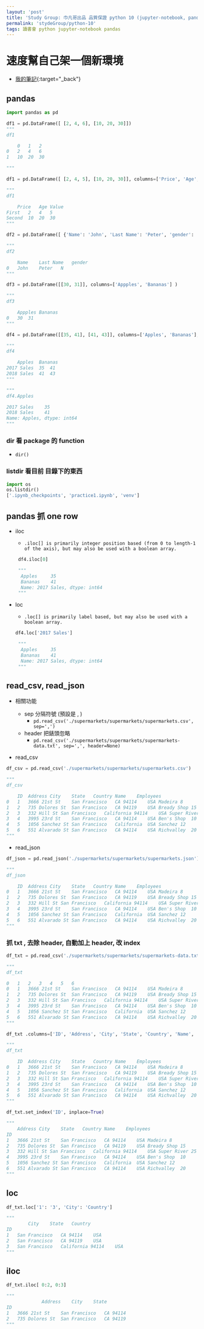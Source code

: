 ```yaml
---
layout: 'post'
title: 'Study Group: 巾凡哥出品 品質保證 python 10 (jupyter-notebook, pandas)'
permalink: 'stydeGroup/python-10'
tags: 讀書會 python jupyter-notebook pandas
---
```


# 速度幫自己架一個新環境
 
   - [我的筆記](https://yuting3656.github.io/yutingblog//daily-programming/python-venv-window){:target="_back"}


## pandas

~~~python
import pandas as pd

df1 = pd.DataFrame([ [2, 4, 6], [10, 20, 30]])
"""
df1

	0	1	2
0	2	4	6
1	10	20	30

"""
~~~

~~~py
df1 = pd.DataFrame([ [2, 4, 5], [10, 20, 30]], columns=['Price', 'Age', 'Value'], index=['First', 'Second'])

"""
df1

	Price	Age	Value
First	2	4	5
Second	10	20	30
"""
~~~

~~~py
df2 = pd.DataFrame([ {'Name': 'John', 'Last Name': 'Peter', 'gender': 'N'}])

"""
df2

	Name	Last Name	gender
0	John	Peter	N
"""
~~~

~~~py
df3 = pd.DataFrame([[30, 31]], columns=['Appples', 'Bananas'] )

"""
df3

	Appples	Bananas
0	30	31
"""
~~~

~~~py
df4 = pd.DataFrame([[35, 41], [41, 43]], columns=['Apples', 'Bananas'], index=['2017 Sales', '2018 Sales'])

"""
df4

	Apples	Bananas
2017 Sales	35	41
2018 Sales	41	43
"""

"""
df4.Apples

2017 Sales    35
2018 Sales    41
Name: Apples, dtype: int64
"""
~~~

### dir 看 package 的 function

- `dir()`

### listdir 看目前 目錄下的東西

~~~python
import os
os.listdir()
['.ipynb_checkpoints', 'practice1.ipynb', 'venv']
~~~


## pandas 抓 one row

- iloc
   - `.iloc[] is primarily integer position based (from 0 to length-1 of the axis), but may also be used with a boolean array.`

  ~~~py
   df4.iloc[0]

   """
    Apples     35
    Bananas    41
    Name: 2017 Sales, dtype: int64
   """
  ~~~

- loc
  - `.loc[] is primarily label based, but may also be used with a boolean array.`
  
  ~~~py
  df4.loc['2017 Sales']

   """
    Apples     35
    Bananas    41
    Name: 2017 Sales, dtype: int64
   """
  ~~~


## read_csv, read_json 

- 相關功能
   - sep 分隔符號 (預設是 , )
      - `pd.read_csv('./supermarkets/supermarkets/supermarkets.csv', sep=',')`
   - header 把錶頭忽略
      - `pd.read_csv('./supermarkets/supermarkets/supermarkets-data.txt', sep=',', header=None)`


- read_csv

~~~py
df_csv = pd.read_csv('./supermarkets/supermarkets/supermarkets.csv')

"""
df_csv

	ID	Address	City	State	Country	Name	Employees
0	1	3666 21st St	San Francisco	CA 94114	USA	Madeira	8
1	2	735 Dolores St	San Francisco	CA 94119	USA	Bready Shop	15
2	3	332 Hill St	San Francisco	California 94114	USA	Super River	25
3	4	3995 23rd St	San Francisco	CA 94114	USA	Ben's Shop	10
4	5	1056 Sanchez St	San Francisco	California	USA	Sanchez	12
5	6	551 Alvarado St	San Francisco	CA 94114	USA	Richvalley	20
"""
~~~


- read_json

~~~py
df_json = pd.read_json('./supermarkets/supermarkets/supermarkets.json')

"""
df_json

	ID	Address	City	State	Country	Name	Employees
0	1	3666 21st St	San Francisco	CA 94114	USA	Madeira	8
1	2	735 Dolores St	San Francisco	CA 94119	USA	Bready Shop	15
2	3	332 Hill St	San Francisco	California 94114	USA	Super River	25
3	4	3995 23rd St	San Francisco	CA 94114	USA	Ben's Shop	10
4	5	1056 Sanchez St	San Francisco	California	USA	Sanchez	12
5	6	551 Alvarado St	San Francisco	CA 94114	USA	Richvalley	20
"""
~~~

### 抓 txt , 去除 header, 自動加上 header, 改 index

~~~python
df_txt = pd.read_csv('./supermarkets/supermarkets/supermarkets-data.txt', sep=',', header=None)

"""
df_txt

0	1	2	3	4	5	6
0	1	3666 21st St	San Francisco	CA 94114	USA	Madeira	8
1	2	735 Dolores St	San Francisco	CA 94119	USA	Bready Shop	15
2	3	332 Hill St	San Francisco	California 94114	USA	Super River	25
3	4	3995 23rd St	San Francisco	CA 94114	USA	Ben's Shop	10
4	5	1056 Sanchez St	San Francisco	California	USA	Sanchez	12
5	6	551 Alvarado St	San Francisco	CA 94114	USA	Richvalley	20
"""

df_txt .columns=['ID', 'Address', 'City', 'State', 'Country', 'Name', 'Employees']

"""
df_txt

	ID	Address	City	State	Country	Name	Employees
0	1	3666 21st St	San Francisco	CA 94114	USA	Madeira	8
1	2	735 Dolores St	San Francisco	CA 94119	USA	Bready Shop	15
2	3	332 Hill St	San Francisco	California 94114	USA	Super River	25
3	4	3995 23rd St	San Francisco	CA 94114	USA	Ben's Shop	10
4	5	1056 Sanchez St	San Francisco	California	USA	Sanchez	12
5	6	551 Alvarado St	San Francisco	CA 94114	USA	Richvalley	20
"""

df_txt.set_index('ID', inplace=True)

"""
	Address	City	State	Country	Name	Employees
ID						
1	3666 21st St	San Francisco	CA 94114	USA	Madeira	8
2	735 Dolores St	San Francisco	CA 94119	USA	Bready Shop	15
3	332 Hill St	San Francisco	California 94114	USA	Super River	25
4	3995 23rd St	San Francisco	CA 94114	USA	Ben's Shop	10
5	1056 Sanchez St	San Francisco	California	USA	Sanchez	12
6	551 Alvarado St	San Francisco	CA 94114	USA	Richvalley	20
"""
~~~

## loc 

~~~py
df_txt.loc['1': '3', 'City': 'Country']

"""
        City	State	Country
ID			
1	San Francisco	CA 94114	USA
2	San Francisco	CA 94119	USA
3	San Francisco	California 94114	USA
"""
~~~

## iloc

~~~py
df_txt.iloc[ 0:2, 0:3]

"""
             Address	City	State
ID			
1	3666 21st St	San Francisco	CA 94114
2	735 Dolores St	San Francisco	CA 94119
"""
~~~